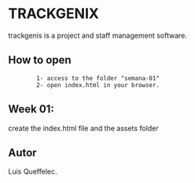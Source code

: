 # TRACKGENIX
trackgenis is a project and staff management software.
## How to open
```
        1- access to the folder "semana-01"
        2- open index.html in your browser.
```
## Week 01:
create the index.html file and the assets folder
## Autor
Luis Queffelec.
